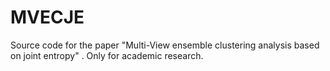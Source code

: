 # MVECJE
Source code for the paper "Multi-View ensemble clustering analysis based on joint entropy" . Only for academic research.
